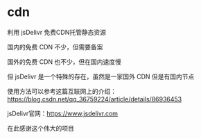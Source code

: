 # cdn

利用 jsDelivr 免费CDN托管静态资源

国内的免费 CDN 不少，但需要备案

国外的免费 CDN 也不少，但在国内速度慢

但 jsDelivr 是一个特殊的存在，虽然是一家国外 CDN 但是有国内节点

使用方法可以参考这篇互联网上的介绍：https://blog.csdn.net/qq_36759224/article/details/86936453

jsDelivr官网：https://www.jsdelivr.com

在此感谢这个伟大的项目
